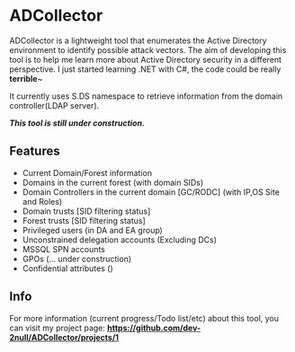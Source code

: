 # ADCollector
ADCollector is a lightweight tool that enumerates the Active Directory environment to identify possible attack vectors. The aim of developing this tool is to help me learn more about Active Directory security in a different perspective. I just started learning .NET with C#, the code could be really **terrible**~


It currently uses S.DS namespace to retrieve information from the domain controller(LDAP server). 

_**This tool is still under construction.**_


## Features
* Current Domain/Forest information
* Domains in the current forest (with domain SIDs)
* Domain Controllers in the current domain \[GC/RODC] (with IP,OS Site and Roles)
* Domain trusts [SID filtering status]
* Forest trusts [SID filtering status]
* Privileged users (in DA and EA group)
* Unconstrained delegation accounts (Excluding DCs)
* MSSQL SPN accounts
* GPOs (... under construction)
* Confidential attributes ()

## Info
For more information (current progress/Todo list/etc) about this tool, you can visit my project page: 
**https://github.com/dev-2null/ADCollector/projects/1**

